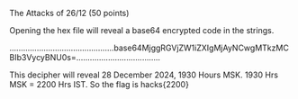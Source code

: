 The Attacks of 26/12 (50 points)

Opening the hex file will reveal a base64 encrypted code in the strings.

..............................................base64MjggRGVjZW1iZXIgMjAyNCwgMTkzMCBIb3VycyBNU0s=.....................................

This decipher will reveal 28 December 2024, 1930 Hours MSK. 1930 Hrs MSK = 2200 Hrs IST. 
So the flag is hacks{2200}
